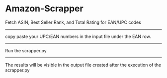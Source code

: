 # Amazon-Scrapper
Fetch ASIN, Best Seller Rank, and Total Rating for EAN/UPC codes
*******
copy paste your UPC/EAN numbers in the input file under the EAN row. 
*******
Run the scrapper.py 
*******
The results will be visible in the output file created after the execution of the scrapper.py
